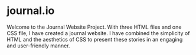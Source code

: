 # journal.io
Welcome to the Journal Website Project. With three HTML files and
one CSS file, I have created a journal website. I have combined the simplicity of HTML and the aesthetics of CSS to
present these stories in an engaging and user-friendly manner.
